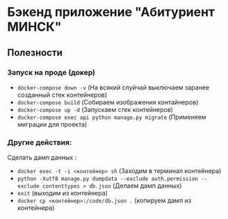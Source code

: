 # Бэкенд приложение "Абитуриент МИНСК"

## Полезности

### Запуск на проде (докер)

 - ``` docker-compose down -v ``` (На всякий слуйчай выключаем заранее созданный стек контейнеров)
 - ``` docker-compose build ``` (Собираем изображения контайнеров)
 - ``` docker-compose up -d ``` (Запускаем стек контейнеров)
 - ``` docker-compose exec api python manage.py migrate ``` (Применяем миграции для проекта)

### Другие действия:
Сделать дамп данных :
 - ``` docker exec -t -i <контейнер> sh ``` (Заходим в терминал контейнера)
 - ``` python -Xutf8 manage.py dumpdata --exclude auth.permission --exclude contenttypes > db.json ``` (Делаем дамп данных)
 - ``` exit ``` (выходим из контейнера)
 - ``` docker cp <контейнер>:/code/db.json . ``` (копируем дамп из контейнера)
 